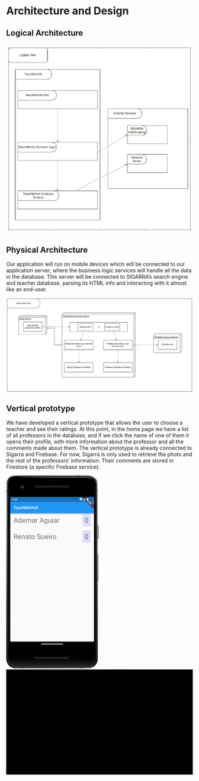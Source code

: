 # Architecture and Design

## Logical Architecture

![Logical Architecture](../images/Logical%20Architecture.png)

## Physical Architecture

Our application will run on mobile devices which will be connected to our application server, where the business logic services will handle all the 
data in the database. This server will be connected to SIGARRA’s search engine and teacher database, parsing its HTML info and interacting with it almost like an end-user.

![Physical Architecture](../images/Physical%20Architecture.png)

## Vertical prototype

We have developed a vertical prototype that allows the user to choose a teacher and see their ratings. At this point, in the home page we have a 
list of all professors in the database, and if we click the name of one of them it opens their profile, with more information about the professor 
and all the comments made about them. The vertical prototype is already connected to Sigarra and Firebase. For now, Sigarra is only used to retrieve 
the photo and the rest of the professors’ information. Their comments are stored in Firestore (a specific Firebase service).

<img alt="Vertical UI 1" src="../images/Vertical_UI_1.png" width=250>
<img alt="Vertical UI 2" src="../images/Vertical_UI_2.gif" width=1000>
